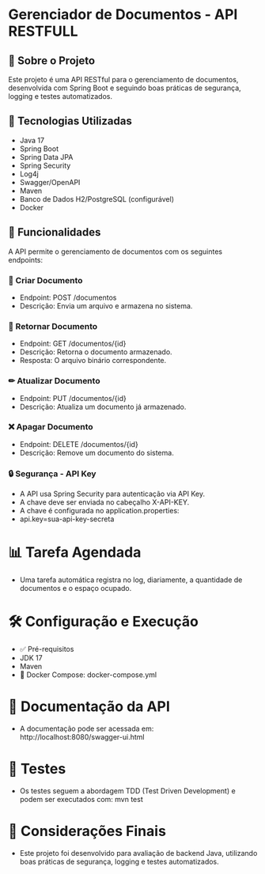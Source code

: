 # Gerenciador de Documentos - API RESTFULL

## 📌 Sobre o Projeto
Este projeto é uma API RESTful para o gerenciamento de documentos, desenvolvida com Spring Boot e seguindo boas práticas de segurança, logging e testes automatizados.

## 🚀 Tecnologias Utilizadas
- Java 17
- Spring Boot
- Spring Data JPA
- Spring Security
- Log4j
- Swagger/OpenAPI
- Maven
- Banco de Dados H2/PostgreSQL (configurável)
- Docker

## 📂 Funcionalidades
A API permite o gerenciamento de documentos com os seguintes endpoints:

### 📄 Criar Documento
- Endpoint: POST /documentos
- Descrição: Envia um arquivo e armazena no sistema.

### 📄 Retornar Documento
- Endpoint: GET /documentos/{id} 
- Descrição: Retorna o documento armazenado. 
- Resposta: O arquivo binário correspondente. 

### ✏ Atualizar Documento
- Endpoint: PUT /documentos/{id} 
- Descrição: Atualiza um documento já armazenado.

### ❌ Apagar Documento
- Endpoint: DELETE /documentos/{id} 
- Descrição: Remove um documento do sistema.

### 🔒 Segurança - API Key
- A API usa Spring Security para autenticação via API Key. 
- A chave deve ser enviada no cabeçalho X-API-KEY.
- A chave é configurada no application.properties:
- api.key=sua-api-key-secreta

# 📊 Tarefa Agendada
- Uma tarefa automática registra no log, diariamente, a quantidade de documentos e o espaço ocupado.

# 🛠 Configuração e Execução
- ✅ Pré-requisitos 
- JDK 17 
- Maven
- 🐳 Docker Compose: docker-compose.yml


# 📜 Documentação da API
-  A documentação pode ser acessada em: http://localhost:8080/swagger-ui.html

# 🧪 Testes
- Os testes seguem a abordagem TDD (Test Driven Development) e podem ser executados com: mvn test

# 📌 Considerações Finais
- Este projeto foi desenvolvido para avaliação de backend Java, utilizando boas práticas de segurança, logging e testes automatizados.

